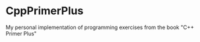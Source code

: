# CppPrimerPlus
My personal implementation of programming exercises from the book "C++ Primer Plus"
